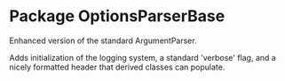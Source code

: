# Package OptionsParserBase

Enhanced version of the standard ArgumentParser.

Adds initialization of the logging system, a standard 'verbose' flag, and a nicely formatted header that derived classes can populate. 
